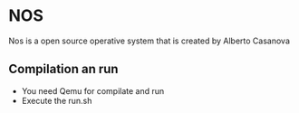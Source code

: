 # NOS
Nos is a open source operative system that is created by Alberto Casanova 

## Compilation an run

* You need Qemu for compilate and run
* Execute the run.sh 